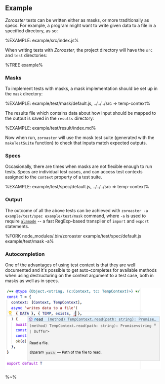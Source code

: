 ## **Example**

_Zoroaster_ tests can be written either as masks, or more traditionally as specs. For example, a program might want to write given data to a file in a specified directory, as so:

%EXAMPLE: example/src/index.js%

When writing tests with _Zoroaster_, the project directory will have the `src` and `test` directories:

%TREE example%

### Masks

To implement tests with masks, a mask implementation should be set up in the `mask` directory:

%EXAMPLE: example/test/mask/default.js, ../../../src => temp-context%

The results file which contains data about how input should be mapped to the output is saved in the `results` directory:

%EXAMPLE: example/test/result/index.md%

Now when run, `zoroaster` will use the mask test suite (generated with the `makeTestSuite` function) to check that inputs match expected outputs.

### Specs

<!-- (although, this should rarely happen because there is a potential to write any tests with standard `makeTestSuite` function) -->

Occasionally, there are times when masks are not flexible enough to run tests. Specs are individual test cases, and can access test contexts assigned to the `context` property of a test suite.

%EXAMPLE: example/test/spec/default.js, ../../../src => temp-context%

### Output

The outcome of all the above tests can be achieved with `zoroaster -a example/test/spec example/test/mask` command, where `-a` is used to require [`alamode`](https://alamode.cc) -- a fast RegExp-based transpiler of `import` and `export` statements.

%FORK node_modules/.bin/zoroaster example/test/spec/default.js example/test/mask -a%

### Autocompletion

One of the advantages of using test context is that they are well documented and it's possible to get auto-completes for available methods when using destructuring on the context argument to a test case, both in masks as well as in specs.

![](images/autocomplete.png)

%~%